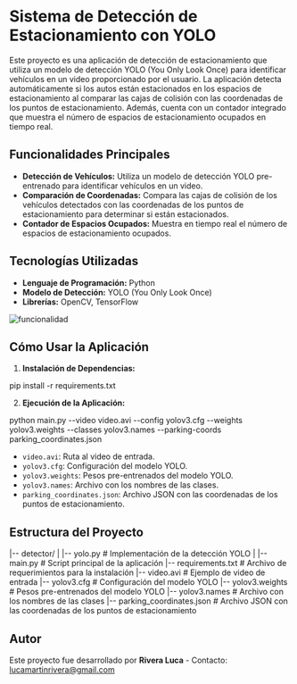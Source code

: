 # Sistema de Detección de Estacionamiento con YOLO

Este proyecto es una aplicación de detección de estacionamiento que utiliza un modelo de detección YOLO (You Only Look Once) para identificar vehículos en un video proporcionado por el usuario. La aplicación detecta automáticamente si los autos están estacionados en los espacios de estacionamiento al comparar las cajas de colisión con las coordenadas de los puntos de estacionamiento. Además, cuenta con un contador integrado que muestra el número de espacios de estacionamiento ocupados en tiempo real.

## Funcionalidades Principales

- **Detección de Vehículos:** Utiliza un modelo de detección YOLO pre-entrenado para identificar vehículos en un video.
- **Comparación de Coordenadas:** Compara las cajas de colisión de los vehículos detectados con las coordenadas de los puntos de estacionamiento para determinar si están estacionados.
- **Contador de Espacios Ocupados:** Muestra en tiempo real el número de espacios de estacionamiento ocupados.

## Tecnologías Utilizadas

- **Lenguaje de Programación:** Python
- **Modelo de Detección:** YOLO (You Only Look Once)
- **Librerías:** OpenCV, TensorFlow

![funcionalidad](IA.gif)

## Cómo Usar la Aplicación

1. **Instalación de Dependencias:**

pip install -r requirements.txt

2. **Ejecución de la Aplicación:**

python main.py --video video.avi --config yolov3.cfg --weights yolov3.weights --classes yolov3.names --parking-coords parking_coordinates.json

- `video.avi`: Ruta al video de entrada.
- `yolov3.cfg`: Configuración del modelo YOLO.
- `yolov3.weights`: Pesos pre-entrenados del modelo YOLO.
- `yolov3.names`: Archivo con los nombres de las clases.
- `parking_coordinates.json`: Archivo JSON con las coordenadas de los puntos de estacionamiento.

## Estructura del Proyecto

|-- detector/
| |-- yolo.py # Implementación de la detección YOLO
|
|-- main.py # Script principal de la aplicación
|-- requirements.txt # Archivo de requerimientos para la instalación
|-- video.avi # Ejemplo de video de entrada
|-- yolov3.cfg # Configuración del modelo YOLO
|-- yolov3.weights # Pesos pre-entrenados del modelo YOLO
|-- yolov3.names # Archivo con los nombres de las clases
|-- parking_coordinates.json # Archivo JSON con las coordenadas de los puntos de estacionamiento

## Autor

Este proyecto fue desarrollado por **Rivera Luca** - Contacto: [lucamartinrivera@gmail.com](mailto:lucamartinrivera@gmail.com)

